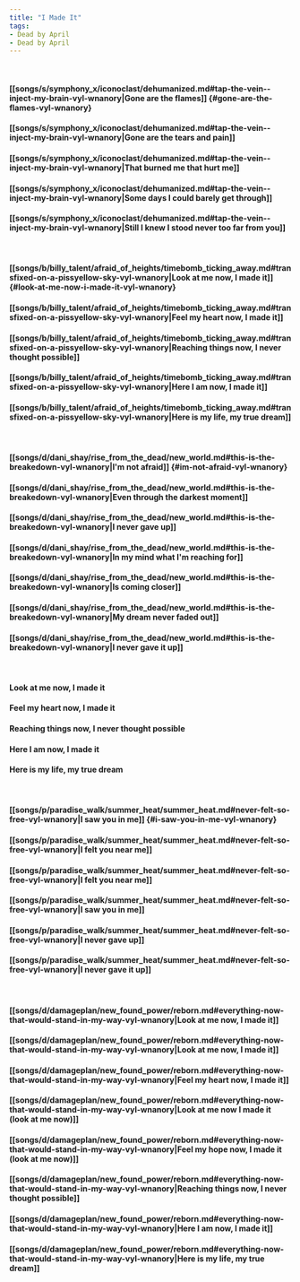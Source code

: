 ```yaml
---
title: "I Made It"
tags:
- Dead by April
- Dead by April
---
```

&nbsp;
#### [[songs/s/symphony_x/iconoclast/dehumanized.md#tap-the-vein--inject-my-brain-vyl-wnanory|Gone are the flames]] {#gone-are-the-flames-vyl-wnanory}
#### [[songs/s/symphony_x/iconoclast/dehumanized.md#tap-the-vein--inject-my-brain-vyl-wnanory|Gone are the tears and pain]]
#### [[songs/s/symphony_x/iconoclast/dehumanized.md#tap-the-vein--inject-my-brain-vyl-wnanory|That burned me that hurt me]]
#### [[songs/s/symphony_x/iconoclast/dehumanized.md#tap-the-vein--inject-my-brain-vyl-wnanory|Some days I could barely get through]]
#### [[songs/s/symphony_x/iconoclast/dehumanized.md#tap-the-vein--inject-my-brain-vyl-wnanory|Still I knew I stood never too far from you]]
&nbsp;
#### [[songs/b/billy_talent/afraid_of_heights/timebomb_ticking_away.md#transfixed-on-a-pissyellow-sky-vyl-wnanory|Look at me now, I made it]] {#look-at-me-now-i-made-it-vyl-wnanory}
#### [[songs/b/billy_talent/afraid_of_heights/timebomb_ticking_away.md#transfixed-on-a-pissyellow-sky-vyl-wnanory|Feel my heart now, I made it]]
#### [[songs/b/billy_talent/afraid_of_heights/timebomb_ticking_away.md#transfixed-on-a-pissyellow-sky-vyl-wnanory|Reaching things now, I never thought possible]]
#### [[songs/b/billy_talent/afraid_of_heights/timebomb_ticking_away.md#transfixed-on-a-pissyellow-sky-vyl-wnanory|Here I am now, I made it]]
#### [[songs/b/billy_talent/afraid_of_heights/timebomb_ticking_away.md#transfixed-on-a-pissyellow-sky-vyl-wnanory|Here is my life, my true dream]]
&nbsp;
#### [[songs/d/dani_shay/rise_from_the_dead/new_world.md#this-is-the-breakedown-vyl-wnanory|I'm not afraid]] {#im-not-afraid-vyl-wnanory}
#### [[songs/d/dani_shay/rise_from_the_dead/new_world.md#this-is-the-breakedown-vyl-wnanory|Even through the darkest moment]]
#### [[songs/d/dani_shay/rise_from_the_dead/new_world.md#this-is-the-breakedown-vyl-wnanory|I never gave up]]
#### [[songs/d/dani_shay/rise_from_the_dead/new_world.md#this-is-the-breakedown-vyl-wnanory|In my mind what I'm reaching for]]
#### [[songs/d/dani_shay/rise_from_the_dead/new_world.md#this-is-the-breakedown-vyl-wnanory|Is coming closer]]
#### [[songs/d/dani_shay/rise_from_the_dead/new_world.md#this-is-the-breakedown-vyl-wnanory|My dream never faded out]]
#### [[songs/d/dani_shay/rise_from_the_dead/new_world.md#this-is-the-breakedown-vyl-wnanory|I never gave it up]]
&nbsp;
#### Look at me now, I made it
#### Feel my heart now, I made it
#### Reaching things now, I never thought possible
#### Here I am now, I made it
#### Here is my life, my true dream
&nbsp;
#### [[songs/p/paradise_walk/summer_heat/summer_heat.md#never-felt-so-free-vyl-wnanory|I saw you in me]] {#i-saw-you-in-me-vyl-wnanory}
#### [[songs/p/paradise_walk/summer_heat/summer_heat.md#never-felt-so-free-vyl-wnanory|I felt you near me]]
#### [[songs/p/paradise_walk/summer_heat/summer_heat.md#never-felt-so-free-vyl-wnanory|I felt you near me]]
#### [[songs/p/paradise_walk/summer_heat/summer_heat.md#never-felt-so-free-vyl-wnanory|I saw you in me]]
#### [[songs/p/paradise_walk/summer_heat/summer_heat.md#never-felt-so-free-vyl-wnanory|I never gave up]]
#### [[songs/p/paradise_walk/summer_heat/summer_heat.md#never-felt-so-free-vyl-wnanory|I never gave it up]]
&nbsp;
#### [[songs/d/damageplan/new_found_power/reborn.md#everything-now-that-would-stand-in-my-way-vyl-wnanory|Look at me now, I made it]]
#### [[songs/d/damageplan/new_found_power/reborn.md#everything-now-that-would-stand-in-my-way-vyl-wnanory|Look at me now, I made it]]
#### [[songs/d/damageplan/new_found_power/reborn.md#everything-now-that-would-stand-in-my-way-vyl-wnanory|Feel my heart now, I made it]]
#### [[songs/d/damageplan/new_found_power/reborn.md#everything-now-that-would-stand-in-my-way-vyl-wnanory|Look at me now I made it (look at me now)]]
#### [[songs/d/damageplan/new_found_power/reborn.md#everything-now-that-would-stand-in-my-way-vyl-wnanory|Feel my hope now, I made it (look at me now)]]
#### [[songs/d/damageplan/new_found_power/reborn.md#everything-now-that-would-stand-in-my-way-vyl-wnanory|Reaching things now, I never thought possible]]
#### [[songs/d/damageplan/new_found_power/reborn.md#everything-now-that-would-stand-in-my-way-vyl-wnanory|Here I am now, I made it]]
#### [[songs/d/damageplan/new_found_power/reborn.md#everything-now-that-would-stand-in-my-way-vyl-wnanory|Here is my life, my true dream]]
